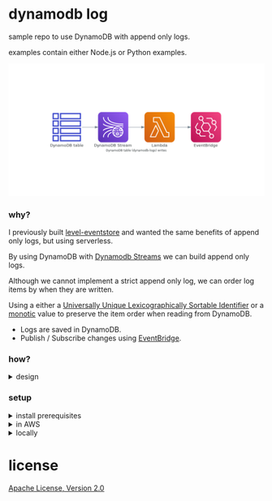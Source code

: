 # dynamodb log

sample repo to use DynamoDB with append only logs.

examples contain either Node.js or Python examples.

![DynamoDB table(dynamodb-logs) writes][writes]

### why?

I previously built [level-eventstore] and wanted the same benefits of append only logs, but using serverless.

By using DynamoDB with [Dynamodb Streams] we can build append only logs.

Although we cannot implement a strict append only log, we can order log items by when they are written.

Using a either a [Universally Unique Lexicographically Sortable Identifier] or a [monotic] value to preserve the item order when reading from DynamoDB.

- Logs are saved in DynamoDB.
- Publish / Subscribe changes using [EventBridge].

### how?

<details>
  <summary>design</summary>

### writing to DynamoDB

example payload written to DynamoDB

```json
{
  "pk": "users#12#stream",
  "sk": "1610121906-rnd",
  "type": "create",
  "log": "users",
  "payload": {
    "id": "12",
    "email": "test@example.com"
  }
}
```

- pk (partition key) is `log name#id#stream`
- sk (sort key) should be a [lexicographic] [monotic] value, our suggestion would be to use [ulid] for the sort key.
- type is the name of the event useful for event handlers.
- log name of log.
- payload should contain the id and optional extra fields.

When items are written to DynamoDB they are written to the DynamoDB stream in the order they are written.

The lambda is then triggered which will publish the changed keys to [EventBridge].

### lambda triggers

- [Node.js lambda trigger](./src/trigger.js)
- [Python lambda trigger](./src/trigger.py)

### event handlers triggered by EventBridge

- [Node.js event handler example](./src/handler.js)
- [Python event handler example](./src/handler.py)

</details>

### setup

<details>
  <summary>install prerequisites</summary>

### only required if using python

- [python 3.8.6](https://www.python.org/downloads/release/python-386)
- [virtualenv](https://virtualenv.pypa.io/en/latest/installation.html)

### required to run locally in offline mode and for linting

- [docker](https://www.docker.io)
- [docker-compose](https://docs.docker.com/compose)

### required (serverless framework and tools)

- [nodejs](https://nodejs.org)

</details>

<details>
  <summary>in AWS</summary>

export AWS credentials before running `cli.sh`

### Node.js

```sh
npm i
./cli.sh
npx sls -c serverless-node.yml deploy
```

### Python

```sh
npm i
./cli.sh
rm -rf venv
virtualenv venv
. venv/bin/activate
pip3 install -r requirements.txt
npx sls -c serverless-python.yml deploy
rm -rf venv
```

Query DynamoDB

```sh
./cli.sh
npx dynamodb-query-cli \
  --region us-east-1
```

</details>

<details>
  <summary>locally</summary>

```sh
docker-compose up -d
npx sls --stage=local -c dynamodb.local.yml dynamodb migrate
```

### Node.js

```sh
npx sls --stage=local -c serverless-node.yml offline start
```

### Python

```sh
virtualenv venv
. venv/bin/activate
pip3 install -r requirements.txt
npx sls --stage=local -c serverless-python.yml offline start
```

Add item using aws cli

```sh
./cli.sh
export AWS_ACCESS_KEY_ID=x
export AWS_SECRET_ACCESS_KEY=x
export AWS_DEFAULT_REGION=us-east-1
aws dynamodb put-item \
  --table-name local-dynamodb-logs \
  --item """
  {
    \"pk\": { \"S\": \"users#12#stream\" },
    \"sk\": { \"S\": \"$(date '+%s')\" },
    \"type\": { \"S\": \"create\" },
    \"payload\": { \"M\": {
      \"id\": { \"S\": \"12\"},
      \"email\": { \"S\": \"test@example.com\"}
    }}
  }""" \
  --endpoint http://localhost:8000
```

Query DynamoDB

```sh
./cli.sh
npx dynamodb-query-cli \
  --region us-east-1 \
  --endpoint http://localhost:8000
```

```sh
docker-compose down
```

</details>

# license

[Apache License, Version 2.0](LICENSE)

[writes]: ./diagrams/writes.png
[eventbridge]: https://aws.amazon.com/eventbridge/
[level-eventstore]: https://github.com/JamesKyburz/level-eventstore
[dynamodb streams]: https://docs.aws.amazon.com/amazondynamodb/latest/developerguide/Streams.html
[universally unique lexicographically sortable identifier]: https://github.com/ulid/spec
[monotic]: https://en.wikipedia.org/wiki/Monotonic_function
[lexicographic]: https://en.wikipedia.org/wiki/Lexicographic_order
[ulid]: https://github.com/ulid/spec
